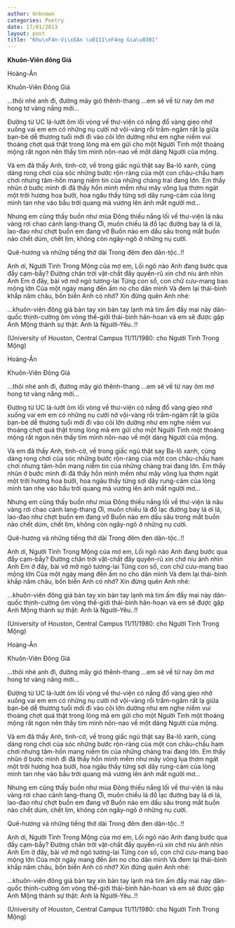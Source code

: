 ```yaml
---
author: Unknown
categories: Poetry
date: 17/01/2013
layout: post
title: "Khu\xF4n-Vi\xEAn \u0111\xF4ng Gia\u0301"
---
```


**Khuôn-Viên đông Giá**

Hoàng-Ân

Khuôn-Viên Đông Giá

...thôi nhé anh đi, đường mây gió thênh-thang
...em sẽ về từ nay ôm mơ hong tơ vàng nắng mới...


Đường từ UC lả-lướt ôm lối vòng về thư-viện
có nắng đổ vàng gieo nhớ xuống vai em
em có những nụ cười nở vội-vàng rồi trầm-ngâm rất lạ
giữa bạn-bè dễ thương tuổi mới đi vào cõi lớn
dường như em nghe niềm vui thoáng chợt quá thật trong lòng
mà em gửi cho một Người Tình một thoảng mộng rất ngon
nên thấy tim mình nôn-nao về một dáng Người của mộng.

Và em đã thấy Anh, tình-cờ, về trong giấc ngủ thật say
Ba-lô xanh, cùng dáng rong chơi của sóc
những bước rộn-ràng của một con châu-chấu ham chơi
nhưng tâm-hồn mang niềm tin của những chàng trai đang lớn.
Em thấy nhũn ở bước mình đi
đã thấy hồn mình mềm như mây võng lụa
thơm ngát một trời hương hoa bưởi, hoa ngâu
thấy từng sợi dây rung-cảm của lòng mình
tan nhẹ vào bầu trời quang mà vương lên ánh mắt người mơ...

Nhưng em cũng thấy buồn như mùa Đông thiếu nắng
lối về thư-viện lá nâu vàng rơi chao cánh lang-thang
Ơi, muôn chiều lá đổ lạc đường bay
lá ơi lá, lao-đao như chợt buồn em đang vỡ
Buồn nào em dấu sâu trong mắt
buồn nào chết dúm, chết lịm, không còn ngây-ngô ở những nụ cười.

Quê-hương và những tiếng thở dài
Trong đêm đen dân-tộc..!!

Anh ơi, Người Tình Trong Mộng của mơ em,
Lối ngõ nào Anh đang bước qua đầy cạm-bẫy?
Đường chân trời vật-chất đầy quyến-rũ  xin chớ níu ánh nhìn Anh
Em ở đây, bài vở mở ngỏ tương-lai
Từng con  số, con chữ  cưu-mang bao mộng lớn
Của một ngày mang đến ấm no cho dân mình
Và đem lại thái-bình khắp năm châu, bốn biển
Anh có nhớ?  Xin đừng quên Anh nhé:

...khuôn-viên đông giá bàn tay
xin bàn tay lạnh mà tim ấm đầy
mai này dân-quốc thịnh-cường
ôm vòng thế-giới thái-bình hân-hoan
và em  sẽ được gặp  Anh
Mộng thành sự thật:
Anh là Người-Yêu..!!


(University of Houston, Central Campus
 11/11/1980: cho Người Tình Trong Mộng)

Hoàng-Ân

Khuôn-Viên Đông Giá

...thôi nhé anh đi, đường mây gió thênh-thang
...em sẽ về từ nay ôm mơ hong tơ vàng nắng mới...


Đường từ UC lả-lướt ôm lối vòng về thư-viện
có nắng đổ vàng gieo nhớ xuống vai em
em có những nụ cười nở vội-vàng rồi trầm-ngâm rất lạ
giữa bạn-bè dễ thương tuổi mới đi vào cõi lớn
dường như em nghe niềm vui thoáng chợt quá thật trong lòng
mà em gửi cho một Người Tình một thoảng mộng rất ngon
nên thấy tim mình nôn-nao về một dáng Người của mộng.

Và em đã thấy Anh, tình-cờ, về trong giấc ngủ thật say
Ba-lô xanh, cùng dáng rong chơi của sóc
những bước rộn-ràng của một con châu-chấu ham chơi
nhưng tâm-hồn mang niềm tin của những chàng trai đang lớn.
Em thấy nhũn ở bước mình đi
đã thấy hồn mình mềm như mây võng lụa
thơm ngát một trời hương hoa bưởi, hoa ngâu
thấy từng sợi dây rung-cảm của lòng mình
tan nhẹ vào bầu trời quang mà vương lên ánh mắt người mơ...

Nhưng em cũng thấy buồn như mùa Đông thiếu nắng
lối về thư-viện lá nâu vàng rơi chao cánh lang-thang
Ơi, muôn chiều lá đổ lạc đường bay
lá ơi lá, lao-đao như chợt buồn em đang vỡ
Buồn nào em dấu sâu trong mắt
buồn nào chết dúm, chết lịm, không còn ngây-ngô ở những nụ cười.

Quê-hương và những tiếng thở dài
Trong đêm đen dân-tộc..!!

Anh ơi, Người Tình Trong Mộng của mơ em,
Lối ngõ nào Anh đang bước qua đầy cạm-bẫy?
Đường chân trời vật-chất đầy quyến-rũ  xin chớ níu ánh nhìn Anh
Em ở đây, bài vở mở ngỏ tương-lai
Từng con  số, con chữ  cưu-mang bao mộng lớn
Của một ngày mang đến ấm no cho dân mình
Và đem lại thái-bình khắp năm châu, bốn biển
Anh có nhớ?  Xin đừng quên Anh nhé:

...khuôn-viên đông giá bàn tay
xin bàn tay lạnh mà tim ấm đầy
mai này dân-quốc thịnh-cường
ôm vòng thế-giới thái-bình hân-hoan
và em  sẽ được gặp  Anh
Mộng thành sự thật:
Anh là Người-Yêu..!!


(University of Houston, Central Campus
 11/11/1980: cho Người Tình Trong Mộng)

Hoàng-Ân

Khuôn-Viên Đông Giá

...thôi nhé anh đi, đường mây gió thênh-thang
...em sẽ về từ nay ôm mơ hong tơ vàng nắng mới...


Đường từ UC lả-lướt ôm lối vòng về thư-viện
có nắng đổ vàng gieo nhớ xuống vai em
em có những nụ cười nở vội-vàng rồi trầm-ngâm rất lạ
giữa bạn-bè dễ thương tuổi mới đi vào cõi lớn
dường như em nghe niềm vui thoáng chợt quá thật trong lòng
mà em gửi cho một Người Tình một thoảng mộng rất ngon
nên thấy tim mình nôn-nao về một dáng Người của mộng.

Và em đã thấy Anh, tình-cờ, về trong giấc ngủ thật say
Ba-lô xanh, cùng dáng rong chơi của sóc
những bước rộn-ràng của một con châu-chấu ham chơi
nhưng tâm-hồn mang niềm tin của những chàng trai đang lớn.
Em thấy nhũn ở bước mình đi
đã thấy hồn mình mềm như mây võng lụa
thơm ngát một trời hương hoa bưởi, hoa ngâu
thấy từng sợi dây rung-cảm của lòng mình
tan nhẹ vào bầu trời quang mà vương lên ánh mắt người mơ...

Nhưng em cũng thấy buồn như mùa Đông thiếu nắng
lối về thư-viện lá nâu vàng rơi chao cánh lang-thang
Ơi, muôn chiều lá đổ lạc đường bay
lá ơi lá, lao-đao như chợt buồn em đang vỡ
Buồn nào em dấu sâu trong mắt
buồn nào chết dúm, chết lịm, không còn ngây-ngô ở những nụ cười.

Quê-hương và những tiếng thở dài
Trong đêm đen dân-tộc..!!

Anh ơi, Người Tình Trong Mộng của mơ em,
Lối ngõ nào Anh đang bước qua đầy cạm-bẫy?
Đường chân trời vật-chất đầy quyến-rũ  xin chớ níu ánh nhìn Anh
Em ở đây, bài vở mở ngỏ tương-lai
Từng con  số, con chữ  cưu-mang bao mộng lớn
Của một ngày mang đến ấm no cho dân mình
Và đem lại thái-bình khắp năm châu, bốn biển
Anh có nhớ?  Xin đừng quên Anh nhé:

...khuôn-viên đông giá bàn tay
xin bàn tay lạnh mà tim ấm đầy
mai này dân-quốc thịnh-cường
ôm vòng thế-giới thái-bình hân-hoan
và em  sẽ được gặp  Anh
Mộng thành sự thật:
Anh là Người-Yêu..!!


(University of Houston, Central Campus
 11/11/1980: cho Người Tình Trong Mộng)

